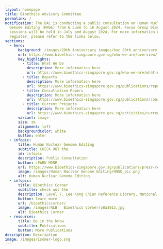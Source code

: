 ```yaml
---
layout: homepage
title: Bioethics Advisory Committee
permalink: /
notification: The BAC is conducting a public consultation on Human Nuclear
  Genome Editing (HNGE) from 6 June to 16 August 2024. Focus Group Discussion
  sessions will be held in July and August 2024. For more information on how to
  register, please refer to the links below.
sections:
  - hero:
      background: /images/20th Anniversary images/bac 20th anniversary banner blue1.png
      url: https://www.bioethics-singapore.gov.sg/who-we-are/overview/
      key_highlights:
        - title: What We Do
          description: More information here
          url: https://www.bioethics-singapore.gov.sg/who-we-are/what-we-do/
        - title: Reports
          description: More information here
          url: https://www.bioethics-singapore.gov.sg/publications/reports/
        - title: Consultation Papers
          description: More information here
          url: https://www.bioethics-singapore.gov.sg/publications/consultation-papers/
        - title: Current Projects
          description: More information here
          url: https://www.bioethics-singapore.gov.sg/activities/current-projects/
      variant: image
      size: sm
      alignment: left
      backgroundColor: white
      button: enter
  - infopic:
      title: Human Nuclear Genome Editing
      subtitle: CHECK OUT the
      id: infopic
      description: Public Consultation
      button: LEARN MORE
      url: https://www.bioethics-singapore.gov.sg/publications/press-releases/bac-hnge-press-release/
      image: /images/Human Nuclear Genome Editing/HNGE_pic.png
      alt: Human Nuclear Genome Editing
  - infopic:
      title: Bioethics Corner
      subtitle: check out the
      description: Level 7, Lee Kong Chian Reference Library, National Library Building
      button: learn more
      url: /bioethicscorner/
      image: /images/NLB   Bioethics Corner/p8a1015.jpg
      alt: Bioethics Corner
  - resources:
      title: Be in the know
      subtitle: Publications
      button: More Publications
description: Description
image: /images/isomer-logo.svg
---
```

